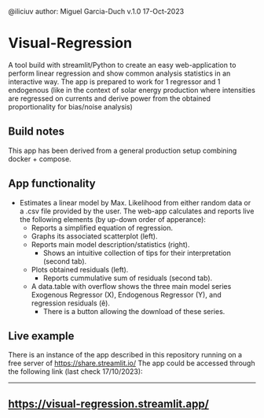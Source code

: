 @iliciuv author: Miguel Garcia-Duch v.1.0 17-Oct-2023

# Visual-Regression
A tool build with streamlit/Python to create an easy web-application to perform linear regression and show common analysis statistics in an interactive way. The app is prepared to work for 1 regressor and 1 endogenous (like in the context of solar energy production where intensities are regressed on currents and derive power from the obtained proportionality for bias/noise analysis)

## Build notes

This app has been derived from a general production setup combining docker + compose.

## App functionality 

- Estimates a linear model by Max. Likelihood from either random data or a .csv file provided by the user. The web-app calculates and reports live the following elements (by up-down order of apperance):
    - Reports a simplified equation of regression.
    - Graphs its associated scatterplot (left).
    - Reports main model description/statistics (right).
        - Shows an intuitive collection of tips for their interpretation (second tab).
    - Plots obtained residuals (left). 
        - Reports cummulative sum of residuals (second tab).
    - A data.table with overflow shows the three main model series Exogenous Regressor (X), Endogenous Regressor (Y), and regression residuals (ê).
        - There is a button allowing the download of these series.


## Live example

There is an instance of the app described in this repository running on a free server of https://share.streamlit.io/
The app could be accessed through the following link (last check 17/10/2023):

---------------------------------------
https://visual-regression.streamlit.app/
---------------------------------------